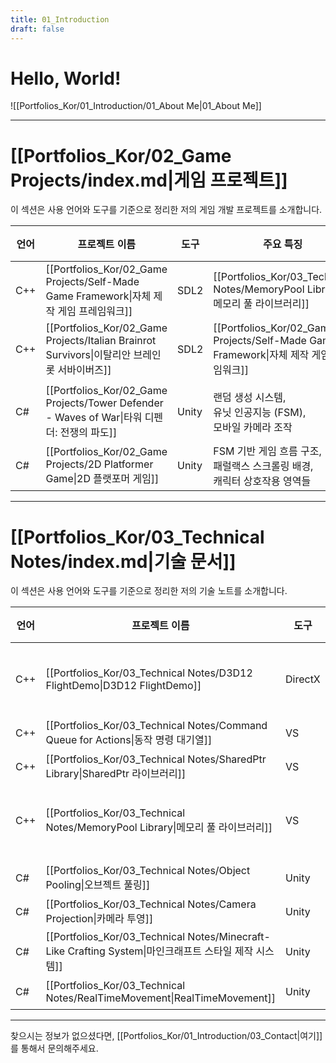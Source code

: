 ```yaml
---
title: 01_Introduction
draft: false
---
```


# **Hello, World!**
![[Portfolios_Kor/01_Introduction/01_About Me|01_About Me]]

---
# **[[Portfolios_Kor/02_Game Projects/index.md|게임 프로젝트]]**
이 섹션은 사용 언어와 도구를 기준으로 정리한 저의 게임 개발 프로젝트를 소개합니다.

| **언어** | **프로젝트 이름**                                                                       | **도구** | **주요 특징**                                                                    | **인원** | **연도** |
| ------ | --------------------------------------------------------------------------------- | ------ | ---------------------------------------------------------------------------- | ------ | ------ |
| C++    | [[Portfolios_Kor/02_Game Projects/Self-Made Game Framework\|자체 제작 게임 프레임워크]]      | SDL2   | [[Portfolios_Kor/03_Technical Notes/MemoryPool Library\|메모리 풀 라이브러리]]        | 개인     | 2024   |
| C++    | [[Portfolios_Kor/02_Game Projects/Italian Brainrot Survivors\|이탈리안 브레인롯 서바이버즈]]   | SDL2   | [[Portfolios_Kor/02_Game Projects/Self-Made Game Framework\|자체 제작 게임 프레임워크]] | 개인     | 2025   |
|        |                                                                                   |        |                                                                              |        |        |
| C#     | [[Portfolios_Kor/02_Game Projects/Tower Defender - Waves of War\|타워 디펜더: 전쟁의 파도]] | Unity  | 랜덤 생성 시스템, <br>유닛 인공지능 (FSM), <br>모바일 카메라 조작                                 | 개인     | 2023   |
| C#     | [[Portfolios_Kor/02_Game Projects/2D Platformer Game\|2D 플랫포머 게임]]                | Unity  | FSM 기반 게임 흐름 구조, <br>패럴랙스 스크롤링 배경, <br>캐릭터 상호작용 영역들                          | 개인     | 2023   |

---
# **[[Portfolios_Kor/03_Technical Notes/index.md|기술 문서]]**
이 섹션은 사용 언어와 도구를 기준으로 정리한 저의 기술 노트를 소개합니다.

| **언어** | **프로젝트 이름**                                                                             | **도구**  | **주요 특징**                                                                                                     | **인원** | **연도** |
| ------ | --------------------------------------------------------------------------------------- | ------- | ------------------------------------------------------------------------------------------------------------- | ------ | ------ |
| C++    | [[Portfolios_Kor/03_Technical Notes/D3D12 FlightDemo\|D3D12 FlightDemo]]                | DirectX | 렌더 파이프라인 (CPU 측), <br>씬 스택 관리, <br>[[Portfolios_Kor/03_Technical Notes/Command Queue for Actions\|동작 명령 대기열]] | 개인     | 2024   |
| C++    | [[Portfolios_Kor/03_Technical Notes/Command Queue for Actions\|동작 명령 대기열]]              | VS      | 큐 자료구조                                                                                                        | 개인     | 2024   |
| C++    | [[Portfolios_Kor/03_Technical Notes/SharedPtr Library\|SharedPtr 라이브러리]]                | VS      | 스마트 포인터, <br>참조 카운팅                                                                                           | 개인     | 2024   |
| C++    | [[Portfolios_Kor/03_Technical Notes/MemoryPool Library\|메모리 풀 라이브러리]]                   | VS      | 메모리 관리, <br>[[Portfolios_Kor/03_Technical Notes/SharedPtr Library\|SharedPtr 라이브러리]]                          | 개인     | 2024   |
|        |                                                                                         |         |                                                                                                               |        |        |
| C#     | [[Portfolios_Kor/03_Technical Notes/Object Pooling\|오브젝트 풀링]]                           | Unity   | 생성 비용 최소화, <br>성능 최적화                                                                                         | 개인     | 2023   |
| C#     | [[Portfolios_Kor/03_Technical Notes/Camera Projection\|카메라 투영]]                         | Unity   | 직교 카메라 기반 오브젝트 배치                                                                                             | 개인     | 2023   |
| C#     | [[Portfolios_Kor/03_Technical Notes/Minecraft-Like Crafting System\|마인크래프트 스타일 제작 시스템]] | Unity   | 간단한 레시피 설정, <br>유연한 제작 알고리즘                                                                                   | 개인     | 2023   |
| C#     | [[Portfolios_Kor/03_Technical Notes/RealTimeMovement\|RealTimeMovement]]                | Unity   | 네트워크, <br>멀티플레이                                                                                               | 개인     | 2023   |

---
찾으시는 정보가 없으셨다면, [[Portfolios_Kor/01_Introduction/03_Contact|여기]]를 통해서 문의해주세요.